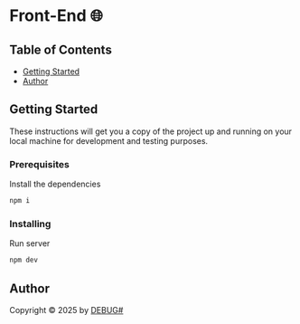 # Front-End 🌐

## Table of Contents

- [Getting Started](#getting-started)
- [Author](#author)

## Getting Started

These instructions will get you a copy of the project up and running on your local machine for development and testing purposes.

### Prerequisites

Install the dependencies

```bash
npm i
```

### Installing

Run server

```bash
npm dev
```

## Author

Copyright &copy; 2025 by [DEBUG#](http://www.github.com/debug-hash)
